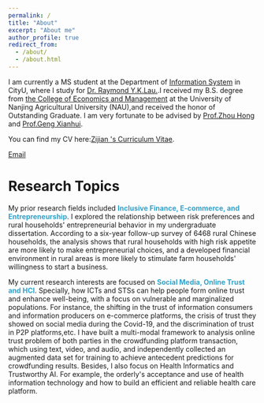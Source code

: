```yaml
---
permalink: /
title: "About"
excerpt: "About me"
author_profile: true
redirect_from: 
  - /about/
  - /about.html
---
```


I am currently a MS student at the Department of [Information System](https://www.cb.cityu.edu.hk/is/) in CityU, where I study for [Dr. Raymond Y.K.Lau.](https://www.cb.cityu.edu.hk/staff/raylau/).I received my B.S. degree from [the College of Economics and Management](https://economy.njau.edu.cn/) at the University of Nanjing Agricultural University (NAU),and received the honor of Outstanding Graduate. I am very fortunate to be advised by [Prof.Zhou Hong](https://economy.njau.edu.cn/xksz/jszx/zh.htm) and [Prof.Geng Xianhui](https://economy.njau.edu.cn/xksz/jszx/gxh.htm).

You can find my CV here:[Zijian 's Curriculum Vitae](../assets/Resume_Zijian.pdf).

[Email](mailto:pedri7127@gmail.com)


Research Topics
======

My prior research fields included <span style="color: #33A1C9;">**Inclusive Finance, E-commerce, and Entrepreneurship**</span>. I explored the relationship between risk preferences and rural households' entrepreneurial behavior in my undergraduate dissertation. According to a six-year follow-up survey of 6468 rural Chinese households, the analysis shows that rural households with high risk appetite are more likely to make entrepreneurial choices, and a developed financial environment in rural areas is more likely to stimulate farm households' willingness to start a business. 

My current research interests are focused on <span style="color: #33A1C9;">**Social Media, Online Trust and HCI**</span>. Specially, how ICTs and STSs can help people form online trust and enhance well-being, with a focus on vulnerable and marginalized populations. For instance, the shifting in the trust of information consumers and information producers on e-commerce platforms, the crisis of trust they showed on social media during the Covid-19, and the discrimination of trust in P2P platforms,etc. I have built a multi-modal framework to analysis online trust problem of both parties in the crowdfunding platform transaction, which using text, video, and audio, and independently collected an augmented data set for training to achieve antecedent predictions for crowdfunding results. Besides, I also focus on Health Informatics and Trustworthy AI. For example, the orderly's acceptance and use of health information technology and how to build an efficient and reliable health care platform. 


